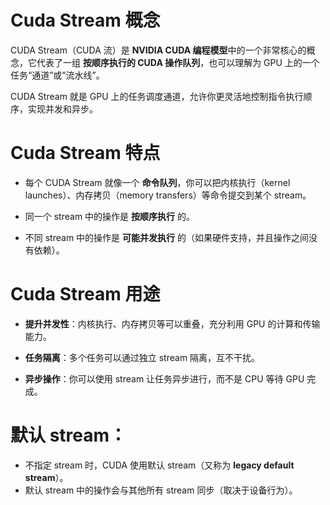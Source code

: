 # Cuda Stream 概念

CUDA Stream（CUDA 流）是 **NVIDIA CUDA 编程模型**中的一个非常核心的概念，它代表了一组 **按顺序执行的 CUDA 操作队列**，也可以理解为 GPU 上的一个任务“通道”或“流水线”。

CUDA Stream 就是 GPU 上的任务调度通道，允许你更灵活地控制指令执行顺序，实现并发和异步。

# Cuda Stream 特点

* 每个 CUDA Stream 就像一个 **命令队列**，你可以把内核执行（kernel launches）、内存拷贝（memory transfers）等命令提交到某个 stream。

* 同一个 stream 中的操作是 **按顺序执行** 的。

* 不同 stream 中的操作是 **可能并发执行** 的（如果硬件支持，并且操作之间没有依赖）。

# Cuda Stream 用途

* **提升并发性**：内核执行、内存拷贝等可以重叠，充分利用 GPU 的计算和传输能力。

* **任务隔离**：多个任务可以通过独立 stream 隔离，互不干扰。

* **异步操作**：你可以使用 stream 让任务异步进行，而不是 CPU 等待 GPU 完成。

# 默认 stream：

- 不指定 stream 时，CUDA 使用默认 stream（又称为 **legacy default stream**）。
- 默认 stream 中的操作会与其他所有 stream 同步（取决于设备行为）。

